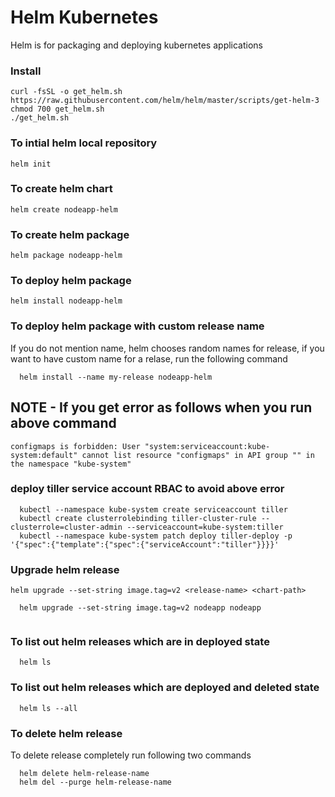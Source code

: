 # Helm Kubernetes
Helm is for packaging and deploying kubernetes applications

### Install 

```
curl -fsSL -o get_helm.sh https://raw.githubusercontent.com/helm/helm/master/scripts/get-helm-3
chmod 700 get_helm.sh
./get_helm.sh

```

### To intial helm local repository
```
helm init
```
### To create helm chart
```
helm create nodeapp-helm
```
### To create helm package
```
helm package nodeapp-helm
```
### To deploy helm package
```
helm install nodeapp-helm
```

### To deploy helm package with custom release name
If you do not mention name, helm chooses random names for release, if you want to have custom name for a relase, run the following command
```
  helm install --name my-release nodeapp-helm
```
## NOTE - If you get error as follows when you run above command 

```
configmaps is forbidden: User "system:serviceaccount:kube-system:default" cannot list resource "configmaps" in API group "" in the namespace "kube-system"
```
###  deploy tiller service account RBAC to avoid above error
```
  kubectl --namespace kube-system create serviceaccount tiller
  kubectl create clusterrolebinding tiller-cluster-rule --clusterrole=cluster-admin --serviceaccount=kube-system:tiller
  kubectl --namespace kube-system patch deploy tiller-deploy -p '{"spec":{"template":{"spec":{"serviceAccount":"tiller"}}}}' 
```

### Upgrade helm release
``` helm upgrade --set-string image.tag=v2 <release-name> <chart-path> ```
```
  helm upgrade --set-string image.tag=v2 nodeapp nodeapp
  
```

### To list out helm releases which are in deployed state
```
  helm ls
```

### To list out helm releases which are deployed and deleted state
```
  helm ls --all
```
### To delete helm release
To delete release completely run following two commands
```
  helm delete helm-release-name
  helm del --purge helm-release-name
```
